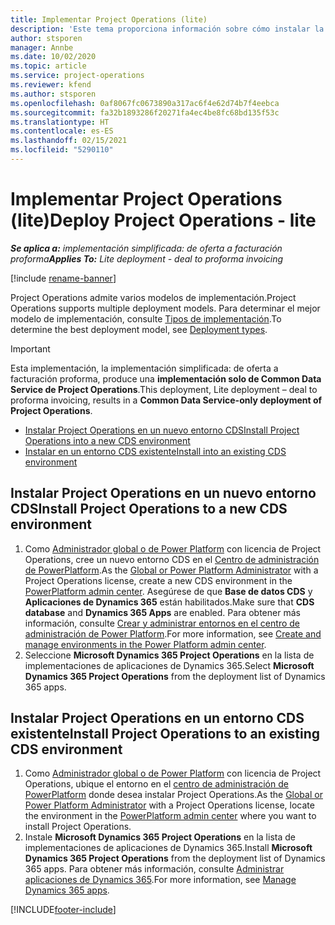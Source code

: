 ```yaml
---
title: Implementar Project Operations (lite)
description: 'Este tema proporciona información sobre cómo instalar la implementación simplificada de Project Operations: de oferta a facturación proforma.'
author: stsporen
manager: Annbe
ms.date: 10/02/2020
ms.topic: article
ms.service: project-operations
ms.reviewer: kfend
ms.author: stsporen
ms.openlocfilehash: 0af8067fc0673890a317ac6f4e62d74b7f4eebca
ms.sourcegitcommit: fa32b1893286f20271fa4ec4be8fc68bd135f53c
ms.translationtype: HT
ms.contentlocale: es-ES
ms.lasthandoff: 02/15/2021
ms.locfileid: "5290110"
---
```

# <a name="deploy-project-operations---lite"></a><span data-ttu-id="66084-103">Implementar Project Operations (lite)</span><span class="sxs-lookup"><span data-stu-id="66084-103">Deploy Project Operations - lite</span></span>

<span data-ttu-id="66084-104">_**Se aplica a:** implementación simplificada: de oferta a facturación proforma_</span><span class="sxs-lookup"><span data-stu-id="66084-104">_**Applies To:** Lite deployment - deal to proforma invoicing_</span></span>

[!include [rename-banner](~/includes/cc-data-platform-banner.md)]

<span data-ttu-id="66084-105">Project Operations admite varios modelos de implementación.</span><span class="sxs-lookup"><span data-stu-id="66084-105">Project Operations supports multiple deployment models.</span></span> <span data-ttu-id="66084-106">Para determinar el mejor modelo de implementación, consulte [Tipos de implementación](determine-deployment-type.md).</span><span class="sxs-lookup"><span data-stu-id="66084-106">To determine the best deployment model, see [Deployment types](determine-deployment-type.md).</span></span>


> [!IMPORTANT]
> <span data-ttu-id="66084-107">Esta implementación, la implementación simplificada: de oferta a facturación proforma, produce una **implementación solo de Common Data Service de Project Operations**.</span><span class="sxs-lookup"><span data-stu-id="66084-107">This deployment, Lite deployment – deal to proforma invoicing, results in a **Common Data Service-only deployment of Project Operations**.</span></span>

- [<span data-ttu-id="66084-108">Instalar Project Operations en un nuevo entorno CDS</span><span class="sxs-lookup"><span data-stu-id="66084-108">Install Project Operations into a new CDS environment</span></span>](#new)
- [<span data-ttu-id="66084-109">Instalar en un entorno CDS existente</span><span class="sxs-lookup"><span data-stu-id="66084-109">Install into an existing CDS environment</span></span>](#existing)



## <a name="install-project-operations-to-a-new-cds-environment"></a><a name="new"></a><span data-ttu-id="66084-110">Instalar Project Operations en un nuevo entorno CDS</span><span class="sxs-lookup"><span data-stu-id="66084-110">Install Project Operations to a new CDS environment</span></span>

1. <span data-ttu-id="66084-111">Como [Administrador global o de Power Platform](https://docs.microsoft.com/power-platform/admin/global-service-administrators-can-administer-without-license) con licencia de Project Operations, cree un nuevo entorno CDS en el [Centro de administración de PowerPlatform](https://admin.powerplatform.com).</span><span class="sxs-lookup"><span data-stu-id="66084-111">As the [Global or Power Platform Administrator](https://docs.microsoft.com/power-platform/admin/global-service-administrators-can-administer-without-license) with a Project Operations license, create a new CDS environment in the [PowerPlatform admin center](https://admin.powerplatform.com).</span></span> <span data-ttu-id="66084-112">Asegúrese de que **Base de datos CDS** y **Aplicaciones de Dynamics 365** están habilitados.</span><span class="sxs-lookup"><span data-stu-id="66084-112">Make sure that **CDS database** and **Dynamics 365 Apps** are enabled.</span></span> <span data-ttu-id="66084-113">Para obtener más información, consulte [Crear y administrar entornos en el centro de administración de Power Platform](https://docs.microsoft.com/power-platform/admin/create-environment#create-an-environment-in-the-power-platform-admin-center).</span><span class="sxs-lookup"><span data-stu-id="66084-113">For more information, see [Create and manage environments in the Power Platform admin center](https://docs.microsoft.com/power-platform/admin/create-environment#create-an-environment-in-the-power-platform-admin-center).</span></span>
2. <span data-ttu-id="66084-114">Seleccione **Microsoft Dynamics 365 Project Operations** en la lista de implementaciones de aplicaciones de Dynamics 365.</span><span class="sxs-lookup"><span data-stu-id="66084-114">Select **Microsoft Dynamics 365 Project Operations** from the deployment list of Dynamics 365 apps.</span></span>


## <a name="install-project-operations-to-an-existing-cds-environment"></a><a name="existing"></a><span data-ttu-id="66084-115">Instalar Project Operations en un entorno CDS existente</span><span class="sxs-lookup"><span data-stu-id="66084-115">Install Project Operations to an existing CDS environment</span></span>

1. <span data-ttu-id="66084-116">Como [Administrador global o de Power Platform](https://docs.microsoft.com/power-platform/admin/global-service-administrators-can-administer-without-license) con licencia de Project Operations, ubique el entorno en el [centro de administración de PowerPlatform](https://admin.powerplatform.com) donde desea instalar Project Operations.</span><span class="sxs-lookup"><span data-stu-id="66084-116">As the [Global or Power Platform Administrator](https://docs.microsoft.com/power-platform/admin/global-service-administrators-can-administer-without-license) with a Project Operations license, locate the environment in the [PowerPlatform admin center](https://admin.powerplatform.com) where you want to install Project Operations.</span></span>
2. <span data-ttu-id="66084-117">Instale **Microsoft Dynamics 365 Project Operations** en la lista de implementaciones de aplicaciones de Dynamics 365.</span><span class="sxs-lookup"><span data-stu-id="66084-117">Install **Microsoft Dynamics 365 Project Operations** from the deployment list of Dynamics 365 apps.</span></span> <span data-ttu-id="66084-118">Para obtener más información, consulte [Administrar aplicaciones de Dynamics 365](https://docs.microsoft.com/power-platform/admin/manage-apps).</span><span class="sxs-lookup"><span data-stu-id="66084-118">For more information, see [Manage Dynamics 365 apps](https://docs.microsoft.com/power-platform/admin/manage-apps).</span></span>




[!INCLUDE[footer-include](../includes/footer-banner.md)]